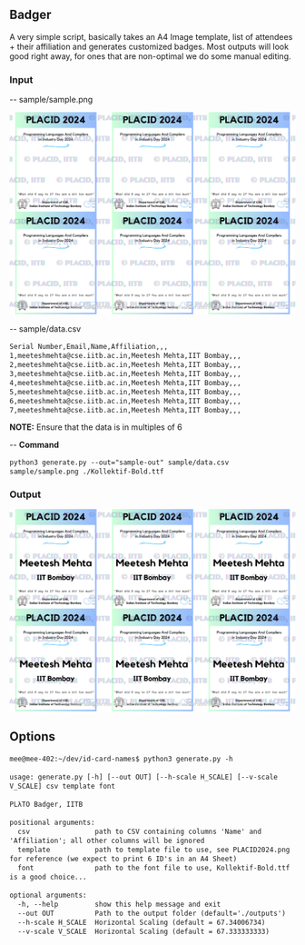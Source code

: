 ## Badger 

A very simple script, basically takes an A4 Image template, list of attendees + their affiliation and generates customized badges.
Most outputs will look good right away, for ones that are non-optimal we do some manual editing. 

### Input

-- sample/sample.png

![Sample Template](./sample/sample.png "Sample Template")

-- sample/data.csv
```
Serial Number,Email,Name,Affiliation,,,
1,meeteshmehta@cse.iitb.ac.in,Meetesh Mehta,IIT Bombay,,,
2,meeteshmehta@cse.iitb.ac.in,Meetesh Mehta,IIT Bombay,,,
3,meeteshmehta@cse.iitb.ac.in,Meetesh Mehta,IIT Bombay,,,
4,meeteshmehta@cse.iitb.ac.in,Meetesh Mehta,IIT Bombay,,,
5,meeteshmehta@cse.iitb.ac.in,Meetesh Mehta,IIT Bombay,,,
6,meeteshmehta@cse.iitb.ac.in,Meetesh Mehta,IIT Bombay,,,
7,meeteshmehta@cse.iitb.ac.in,Meetesh Mehta,IIT Bombay,,,
```

**NOTE:** Ensure that the data is in multiples of 6

-- **Command**
```
python3 generate.py --out="sample-out" sample/data.csv sample/sample.png ./Kollektif-Bold.ttf
```

### Output

![Sample Output](./sample-out/generated-0-3.png "Sample Output")


## Options

```
mee@mee-402:~/dev/id-card-names$ python3 generate.py -h

usage: generate.py [-h] [--out OUT] [--h-scale H_SCALE] [--v-scale V_SCALE] csv template font

PLλTO Badger, IITB

positional arguments:
  csv                path to CSV containing columns 'Name' and 'Affiliation'; all other columns will be ignored
  template           path to template file to use, see PLACID2024.png for reference (we expect to print 6 ID's in an A4 Sheet)
  font               path to the font file to use, Kollektif-Bold.ttf is a good choice...

optional arguments:
  -h, --help         show this help message and exit
  --out OUT          Path to the output folder (default='./outputs')
  --h-scale H_SCALE  Horizontal Scaling (default = 67.34006734)
  --v-scale V_SCALE  Horizontal Scaling (default = 67.333333333)
```